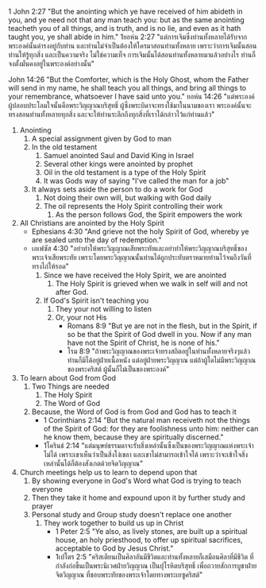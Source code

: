 1 John 2:27 "But the anointing which ye have received of him abideth in you, and ye need not that any man teach you: but as the same anointing teacheth you of all things, and is truth, and is no lie, and even as it hath taught you, ye shall abide in him."
1ยอห์น 2:27 "แต่การเจิมซึ่งท่านทั้งหลายได้รับจากพระองค์นั้นดำรงอยู่กับท่าน และท่านไม่จำเป็นต้องให้ใครมาสอนท่านทั้งหลาย เพราะว่าการเจิมนั้นสอนท่านให้รู้ทุกสิ่ง และเป็นความจริง ไม่ใช่ความเท็จ การเจิมนั้นได้สอนท่านทั้งหลายมาแล้วอย่างไร ท่านก็จงตั้งมั่นคงอยู่ในพระองค์อย่างนั้น"

John 14:26 "But the Comforter, which is the Holy Ghost, whom the Father will send in my name, he shall teach you all things, and bring all things to your remembrance, whatsoever I have said unto you."
ยอห์น 14:26 "แต่พระองค์ผู้ปลอบประโลมใจนั้นคือพระวิญญาณบริสุทธิ์ ผู้ซึ่งพระบิดาจะทรงใช้มาในนามของเรา พระองค์นั้นจะทรงสอนท่านทั้งหลายทุกสิ่ง และจะให้ท่านระลึกถึงทุกสิ่งที่เราได้กล่าวไว้แก่ท่านแล้ว"

1. Anointing
    1. A special assignment given by God to man
    2. In the old testament
        1. Samuel anointed Saul and David King in Israel
        2. Several other kings were anointed by prophet
        3. Oil in the old testament is a type of the Holy Spirit
        4. It was Gods way of saying "I've called the man for a job" 
    3. It always sets aside the person to do a work for God
        1. Not doing their own will, but walking with God daily
        2. The oil represents the Holy Spirit controlling their work
            1. As the person follows God, the Spirit empowers the work
2. All Christians are anointed by the Holy Spirit
    - Ephesians 4:30 "And grieve not the holy Spirit of God, whereby ye are sealed unto the day of redemption."
    - เอเฟซัส 4:30 "อย่าทำให้พระวิญญาณเสียพระทัยและอย่าทำให้พระวิญญาณบริสุทธิ์ของพระเจ้าเสียพระทัย เพราะโดยพระวิญญาณนั้นท่านได้ถูกประทับตราหมายท่านไว้จนถึงวันที่ทรงไถ่ให้รอด"
        1. Since we have received the Holy Spirit, we are anointed
            1. The Holy Spirit is grieved when we walk in self will and not after God.
        2. If God's Spirit isn't teaching you
            1. They your not willing to listen
            2. Or, your not His
                - Romans 8:9 "But ye are not in the flesh, but in the Spirit, if so be that the Spirit of God dwell in you. Now if any man have not the Spirit of Christ, he is none of his."
                - โรม 8:9 "ถ้าพระวิญญาณของพระเจ้าทรงสถิตอยู่ในท่านทั้งหลายจริงๆแล้ว ท่านก็มิได้อยู่ฝ่ายเนื้อหนัง แต่อยู่ฝ่ายพระวิญญาณ แต่ถ้าผู้ใดไม่มีพระวิญญาณของพระคริสต์ ผู้นั้นก็ไม่เป็นของพระองค์"
3. To learn about God from God
    1. Two Things are needed
        1. The Holy Spirit
        2. The Word of God
    2. Because, the Word of God is from God and God has to teach it
        - 1 Corinthians 2:14 "But the natural man receiveth not the things of the Spirit of God: for they are foolishness unto him: neither can he know them, because they are spiritually discerned."
        - 1โครินธ์ 2:14 "แต่มนุษย์ธรรมดาจะรับสิ่งเหล่านั้นซึ่งเป็นของพระวิญญาณแห่งพระเจ้าไม่ได้ เพราะเขาเห็นว่าเป็นสิ่งโง่เขลา และเขาไม่สามารถเข้าใจได้ เพราะว่าจะเข้าใจสิ่งเหล่านั้นได้ก็ต้องสังเกตด้วยจิตวิญญาณ"
4. Church meetings help us to learn to depend upon that
    1. By showing everyone in God's Word what God is trying to teach everyone
    2. Then they take it home and expound upon it by further study and prayer
    3. Personal study and Group study doesn't replace one another
        1. They work together to build us up in Christ
            - 1 Peter 2:5 "Ye also, as lively stones, are built up a spiritual house, an holy priesthood, to offer up spiritual sacrifices, acceptable to God by Jesus Christ."
            - 1เปโตร 2:5 "คริสเตียนเป็นศิลาอันมีชีวิตและท่านทั้งหลายก็เสมือนศิลาที่มีชีวิต ที่กำลังก่อขึ้นเป็นพระนิเวศฝ่ายวิญญาณ เป็นปุโรหิตบริสุทธิ์ เพื่อถวายสักการบูชาฝ่ายจิตวิญญาณ ที่ชอบพระทัยของพระเจ้าโดยทางพระเยซูคริสต์"
